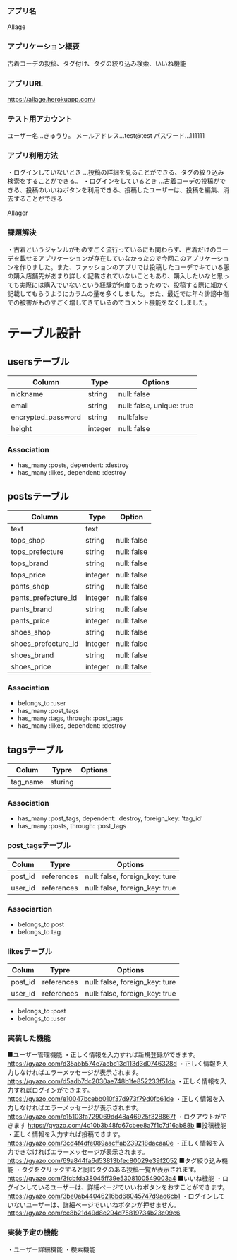 ### アプリ名
 Allage
### アプリケーション概要
古着コーデの投稿、タグ付け、タグの絞り込み検索、いいね機能
### アプリURL
 https://allage.herokuapp.com/
### テスト用アカウント
ユーザー名…きゅうり。
メールアドレス…test@test
パスワード…111111
### アプリ利用方法
・ログインしていないとき
…投稿の詳細を見ることができる、タグの絞り込み検索をすることができる。
・ログインをしているとき
…古着コーデの投稿ができる、投稿のいいねボタンを利用できる、投稿したユーザーは、投稿を編集、消去することができる

Allager
### 課題解決
・古着というジャンルがものすごく流行っているにも関わらず、古着だけのコーデを載せるアプリケーションが存在していなかったので今回このアプリケーションを作りました。また、ファッションのアプリでは投稿したコーデでキている服の購入店舗先があまり詳しく記載されていないこともあり、購入したいなと思っても実際には購入でいないという経験が何度もあったので、投稿する際に細かく記載してもらうようにカラムの量を多くしました。また、最近では年々誹謗中傷での被害がものすごく増してきているのでコメント機能をなくしました。
# テーブル設計

## usersテーブル
|Column                      | Type |Options                        |
|------------------------------ | -------- | ------------------------------ |
| nickname                  | string | null: false                    |
| email                        | string | null: false, unique: true |
| encrypted_password | string | null:false                     |
| height                       | integer | null: false                  |

### Association
  - has_many :posts, dependent: :destroy
  - has_many :likes, dependent: :destroy


## postsテーブル
| Column                 | Type          | Option      |
| -------------------------- | -------------  | -------------- |
| text                       | text           |                |
| tops_shop              | string       | null: false |
| tops_prefecture     | string       | null: false  |
| tops_brand             | string      | null: false  |
| tops_price               | integer    |null: false  |
| pants_shop              | string     |null: false |
| pants_prefecture_id | integer   | null: false |
| pants_brand             | string    | null: false |
| pants_price              | integer | null: false |
| shoes_shop              | string   | null: false |
| shoes_prefecture_id | integer | null: false |
| shoes_brand            | string   | null: false |
| shoes_price             | integer | null: false |



### Association
 - belongs_to :user
 - has_many :post_tags
 - has_many :tags, through: :post_tags
 -  has_many :likes, dependent: :destroy

 ## tagsテーブル
| Colum      | Typre     | Options                           |
| ------------- | ----------- | ------------------------------------ |
| tag_name| sturing  |                                          |

 ### Association
  - has_many :post_tags, dependent: :destroy, foreign_key: 'tag_id'
  -  has_many :posts, through: :post_tags
### post_tagsテーブル
| Colum | Typre | Options |
| --------- | ---------------- | ---------------------------------- |
| post_id | references | null: false, foreign_key: ture |
| user_id | references | null: false, foreign_key: true |

### Associartion
- belongs_to post
- belongs_to tag

### likesテーブル
| Colum  | Typre         | Options                              |
| ---------- | --------------- | -------------------------------------- |
| post_id | references | null: false, foreign_key: ture |
| user_id | references | null: false, foreign_key: true |

  - belongs_to :post
  -  belongs_to :user

  ### 実装した機能
  ■ユーザー管理機能
  ・正しく情報を入力すれば新規登録ができます。
    https://gyazo.com/d35abb574e7acbc13d113d3d0746328d
  ・正しく情報を入力しなければエラーメッセージが表示されます。
    https://gyazo.com/d5adb7dc2030ae748b1fe852233f51da
  ・正しく情報を入力すればログインができます。
   https://gyazo.com/e10047bcebb010f37d973f79d0fb61de 
  ・正しく情報を入力しなければエラーメッセージが表示されます。
  https://gyazo.com/c15103fa729069dd48a46925f328867f
  ・ログアウトができます
  https://gyazo.com/4c10b3b48fd67cbee8a7f1c7d16ab88b
  ■投稿機能
  ・正しく情報を入力すれば投稿できます。
   https://gyazo.com/3cd4f4dfe089aacffab239218dacaa0e
  ・正しく情報を入力できなければエラーメッセージが表示されます。
  https://gyazo.com/69a844fa6d53813bfec80029e39f2052
  ■タグ絞り込み機能
  ・タグをクリックすると同じタグのある投稿一覧が表示されます。
  https://gyazo.com/3fcbfda38045ff39e5308100549003a4
  ■いいね機能
  ・ログインしているユーザーは、詳細ページでいいねボタンをおすことができます。
  https://gyazo.com/3be0ab44046216bd68045747d9ad6cb1
  ・ログインしていないユーザーは、詳細ページでいいねボタンが押せません。
  https://gyazo.com/ce8b21d49d8e294d75819734b23c09c6
  ### 実装予定の機能
  ・ユーザー詳細機能
  ・検索機能


